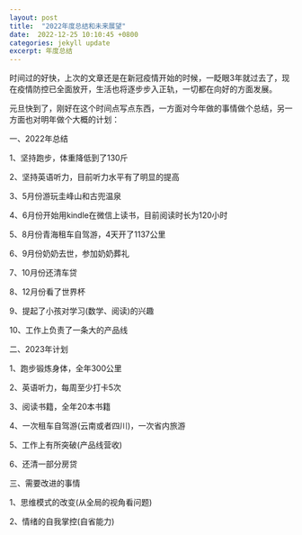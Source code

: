 ```yaml
---
layout: post
title:  "2022年度总结和未来展望"
date:  2022-12-25 10:10:45 +0800
categories: jekyll update
excerpt: 年度总结
---
```


时间过的好快，上次的文章还是在新冠疫情开始的时候，一眨眼3年就过去了，现在疫情防控已全面放开，生活也将逐步步入正轨，一切都在向好的方面发展。

元旦快到了，刚好在这个时间点写点东西，一方面对今年做的事情做个总结，另一方面也对明年做个大概的计划：

一、2022年总结

1、坚持跑步，体重降低到了130斤

2、坚持英语听力，目前听力水平有了明显的提高

3、5月份游玩圭峰山和古兜温泉

4、6月份开始用kindle在微信上读书，目前阅读时长为120小时

5、8月份青海租车自驾游，4天开了1137公里

6、9月份奶奶去世，参加奶奶葬礼

7、10月份还清车贷

8、12月份看了世界杯

9、提起了小孩对学习(数学、阅读)的兴趣

10、工作上负责了一条大的产品线

二、2023年计划

1、跑步锻炼身体，全年300公里

2、英语听力，每周至少打卡5次

3、阅读书籍，全年20本书籍

4、一次租车自驾游(云南或者四川)，一次省内旅游

5、工作上有所突破(产品线营收)

6、还清一部分房贷

三、需要改进的事情

1、思维模式的改变(从全局的视角看问题)

2、情绪的自我掌控(自省能力)





